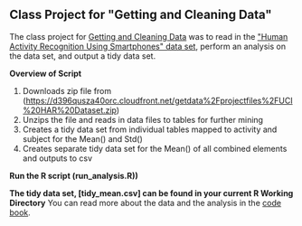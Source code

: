 ## Class Project for "Getting and Cleaning Data"

The class project for [Getting and Cleaning Data](https://www.coursera.org/course/getdata) was to read in the ["Human Activity Recognition Using Smartphones" data set](http://archive.ics.uci.edu/ml/datasets/Human+Activity+Recognition+Using+Smartphones), perform an analysis on the data set, and output a tidy data set.

**Overview of Script**

1. Downloads zip file from (https://d396qusza40orc.cloudfront.net/getdata%2Fprojectfiles%2FUCI%20HAR%20Dataset.zip)
2. Unzips the file and reads in data files to tables for further mining
3. Creates a tidy data set from individual tables mapped to activity and subject for the Mean() and Std()
4. Creates separate tidy data set for the Mean() of all combined elements and outputs to csv



**Run the R script (run_analysis.R))**

**The tidy data set, [tidy_mean.csv] can be found in your current R Working Directory**
You can read more about the data and the analysis in the [code book](CodeBook.md).
